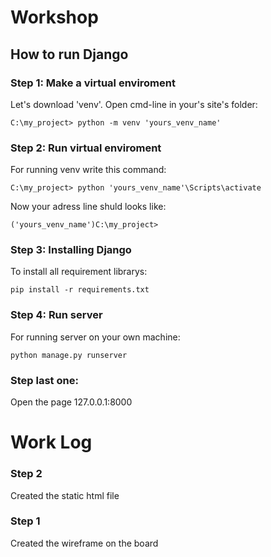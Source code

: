 # Workshop
## How to run Django
### Step 1: Make a virtual enviroment
Let's download 'venv'.
Open cmd-line in your's site's folder:
```
C:\my_project> python -m venv 'yours_venv_name'
```
### Step 2: Run virtual enviroment
For running venv write this command:
```
C:\my_project> python 'yours_venv_name'\Scripts\activate
```
Now your adress line shuld looks like:
```
('yours_venv_name')C:\my_project>
```
###  Step 3: Installing Django
To install all requirement librarys:
```
pip install -r requirements.txt
```
### Step 4: Run server
For running server on your own machine:
```
python manage.py runserver
```
### Step last one:
Open the page 127.0.0.1:8000

# Work Log
### Step 2
Created the static html file
### Step 1
Created the wireframe on the board
